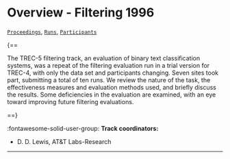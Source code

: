 # Overview - Filtering 1996

[`Proceedings`](./proceedings.md), [`Runs`](./runs.md), [`Participants`](./participants.md)

{==

The TREC-5 filtering track, an evaluation of binary text classification systems, was a repeat of the filtering evaluation run in a trial version for TREC-4, with only the data set and participants changing. Seven sites took part, submitting a total of ten runs. We review the nature of the task, the effectiveness measures and evaluation methods used, and briefly discuss the results. Some deficiencies in the evaluation are examined, with an eye toward improving future filtering evaluations.

==}

:fontawesome-solid-user-group: **Track coordinators:**

- D. D. Lewis, AT&T Labs-Research 



---

